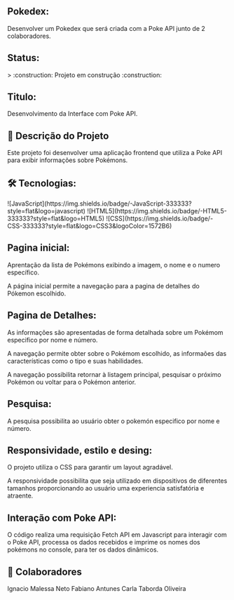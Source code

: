 <h2> Pokedex: </h2>
Desenvolver um Pokedex que será criada com a Poke API junto de 2 colaboradores. 
<h2> Status: </h2>
> :construction: Projeto em construção :construction:
<h2>Titulo: </h2>
<p>Desenvolvimento da Interface com Poke API.</p>

<h2> 💬 Descrição do Projeto </h2>

<p>Este projeto foi desenvolver uma aplicação frontend que utiliza a Poke API para exibir informações sobre Pokémons.</p>

<h2> 🛠 Tecnologias:</h2>
![JavaScript](https://img.shields.io/badge/-JavaScript-333333?style=flat&logo=javascript)
![HTML5](https://img.shields.io/badge/-HTML5-333333?style=flat&logo=HTML5)
![CSS](https://img.shields.io/badge/-CSS-333333?style=flat&logo=CSS3&logoColor=1572B6) 

<h2> Pagina inicial:</h2>
<p>Aprentação da lista de Pokémons exibindo a imagem, o nome e o numero específico.</p>
<p>A página inicial permite a navegação para a pagina de detalhes do Pókemon escolhido.</p>

<h2>Pagina de Detalhes:</h2>
<p>As informações são apresentadas de forma detalhada sobre um Pokémom especifico por nome e número.</p>
<p>A navegação permite obter sobre o Pokémom escolhido, as informaões das características como o tipo e suas habilidades.</p>
<p>A navegação possibilita retornar à listagem principal, pesquisar o próximo Pokémon ou voltar para o Pokémon anterior.</p>

<h2> Pesquisa:</h2>

<p>A pesquisa possibilita ao usuário obter o pokemón especifico por nome e número.</p>

<h2>Responsividade, estilo e desing:</h2>
<p>O projeto utiliza o CSS para garantir um layout agradável.</p> 
<p>A responsividade possibilita que seja utilizado em dispositivos de diferentes tamanhos proporcionando ao usuário uma experiencia satisfatória e atraente. </p>

<h2>Interação com Poke API:</h2>
<p>O código realiza uma requisição Fetch API em Javascript para interagir com o Poke API, processa os dados recebidos e imprime os nomes dos pokémons no console, para ter os dados dinâmicos.</p>

<h2> 🤝 Colaboradores</h2>
Ignacio Malessa Neto
Fabiano Antunes
Carla Taborda Oliveira


